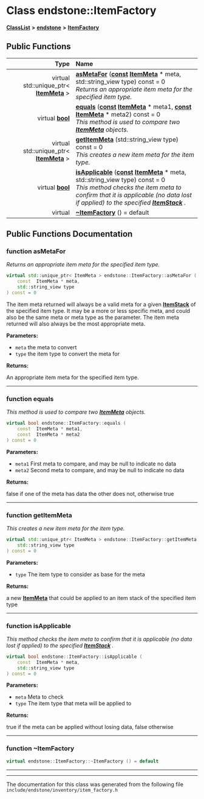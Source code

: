 

# Class endstone::ItemFactory



[**ClassList**](annotated.md) **>** [**endstone**](namespaceendstone.md) **>** [**ItemFactory**](classendstone_1_1ItemFactory.md)










































## Public Functions

| Type | Name |
| ---: | :--- |
| virtual std::unique\_ptr&lt; [**ItemMeta**](classendstone_1_1ItemMeta.md) &gt; | [**asMetaFor**](#function-asmetafor) ([**const**](classendstone_1_1Vector.md) [**ItemMeta**](classendstone_1_1ItemMeta.md) \* meta, std::string\_view type) const = 0<br>_Returns an appropriate item meta for the specified item type._  |
| virtual [**bool**](classendstone_1_1Vector.md) | [**equals**](#function-equals) ([**const**](classendstone_1_1Vector.md) [**ItemMeta**](classendstone_1_1ItemMeta.md) \* meta1, [**const**](classendstone_1_1Vector.md) [**ItemMeta**](classendstone_1_1ItemMeta.md) \* meta2) const = 0<br>_This method is used to compare two_ [_**ItemMeta**_](classendstone_1_1ItemMeta.md) _objects._ |
| virtual std::unique\_ptr&lt; [**ItemMeta**](classendstone_1_1ItemMeta.md) &gt; | [**getItemMeta**](#function-getitemmeta) (std::string\_view type) const = 0<br>_This creates a new item meta for the item type._  |
| virtual [**bool**](classendstone_1_1Vector.md) | [**isApplicable**](#function-isapplicable) ([**const**](classendstone_1_1Vector.md) [**ItemMeta**](classendstone_1_1ItemMeta.md) \* meta, std::string\_view type) const = 0<br>_This method checks the item meta to confirm that it is applicable (no data lost if applied) to the specified_ [_**ItemStack**_](classendstone_1_1ItemStack.md) _._ |
| virtual  | [**~ItemFactory**](#function-itemfactory) () = default<br> |




























## Public Functions Documentation




### function asMetaFor 

_Returns an appropriate item meta for the specified item type._ 
```C++
virtual std::unique_ptr< ItemMeta > endstone::ItemFactory::asMetaFor (
    const  ItemMeta * meta,
    std::string_view type
) const = 0
```



The item meta returned will always be a valid meta for a given [**ItemStack**](classendstone_1_1ItemStack.md) of the specified item type. It may be a more or less specific meta, and could also be the same meta or meta type as the parameter. The item meta returned will also always be the most appropriate meta.




**Parameters:**


* `meta` the meta to convert 
* `type` the item type to convert the meta for 



**Returns:**

An appropriate item meta for the specified item type. 





        

<hr>



### function equals 

_This method is used to compare two_ [_**ItemMeta**_](classendstone_1_1ItemMeta.md) _objects._
```C++
virtual bool endstone::ItemFactory::equals (
    const  ItemMeta * meta1,
    const  ItemMeta * meta2
) const = 0
```





**Parameters:**


* `meta1` First meta to compare, and may be null to indicate no data 
* `meta2` Second meta to compare, and may be null to indicate no data 



**Returns:**

false if one of the meta has data the other does not, otherwise true 





        

<hr>



### function getItemMeta 

_This creates a new item meta for the item type._ 
```C++
virtual std::unique_ptr< ItemMeta > endstone::ItemFactory::getItemMeta (
    std::string_view type
) const = 0
```





**Parameters:**


* `type` The item type to consider as base for the meta 



**Returns:**

a new [**ItemMeta**](classendstone_1_1ItemMeta.md) that could be applied to an item stack of the specified item type 





        

<hr>



### function isApplicable 

_This method checks the item meta to confirm that it is applicable (no data lost if applied) to the specified_ [_**ItemStack**_](classendstone_1_1ItemStack.md) _._
```C++
virtual bool endstone::ItemFactory::isApplicable (
    const  ItemMeta * meta,
    std::string_view type
) const = 0
```





**Parameters:**


* `meta` Meta to check 
* `type` The item type that meta will be applied to 



**Returns:**

true if the meta can be applied without losing data, false otherwise 





        

<hr>



### function ~ItemFactory 

```C++
virtual endstone::ItemFactory::~ItemFactory () = default
```




<hr>

------------------------------
The documentation for this class was generated from the following file `include/endstone/inventory/item_factory.h`


